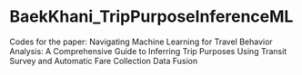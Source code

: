 # BaekKhani_TripPurposeInferenceML
Codes for the paper: Navigating Machine Learning for Travel Behavior Analysis: A Comprehensive Guide to Inferring Trip Purposes Using Transit Survey and Automatic Fare Collection Data Fusion
